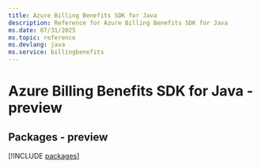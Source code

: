 ```yaml
---
title: Azure Billing Benefits SDK for Java
description: Reference for Azure Billing Benefits SDK for Java
ms.date: 07/31/2025
ms.topic: reference
ms.devlang: java
ms.service: billingbenefits
---
```

# Azure Billing Benefits SDK for Java - preview
## Packages - preview
[!INCLUDE [packages](billing-benefits-index.md)]